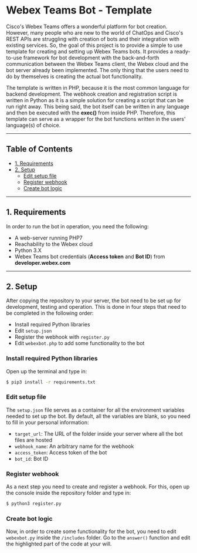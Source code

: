 # Webex Teams Bot - Template

Cisco's Webex Teams offers a wonderful platform for bot creation. However, 
many people who are new to the world of ChatOps and Cisco's REST APIs are
struggling with creation of bots and their integration with existing services.
So, the goal of this project is to provide a simple to use template for
creating and setting up Webex Teams bots. It provides a ready-to-use framework
for bot development with the back-and-forth communication between the Webex
Teams client, the Webex cloud and the bot server already been implemented.
The only thing that the users need to do by themselves is creating the actual
bot functionality. 

The template is written in PHP, because it is the most common language for
backend development. The webhook creation and registration script is written 
in Python as it is a simple solution for creating a script that can be run
right away. This being said, the bot itself can be written in any language 
and then be executed with the **exec()** from inside PHP. Therefore, this
template can serve as a wrapper for the bot functions written in the users'
language(s) of choice.

---
## Table of Contents
  * [1. Requirements](#1-requirements)
  * [2. Setup](#2-setup)
    + [Edit setup file](#edit-setup-file)
    + [Register webhook](#register-webhook)
    + [Create bot logic](#create-bot-logic)

---

## 1. Requirements

In order to run the bot in operation, you need the following:
- A web-server running PHP7
- Reachability to the Webex cloud
- Python 3.X
- Webex Teams bot credentials (**Access token** and **Bot ID**) from **developer.webex.com**

---

## 2. Setup

After copying the repository to your server, the bot need to be set up for development, testing and operation.
This is done in four steps that need to be completed in the following order:
- Install required Python libraries
- Edit `setup.json`
- Register the webhook with `register.py`
- Edit `webexbot.php` to add some functionality to the bot


### Install required Python libraries
Open up the terminal and type in:

```bash
$ pip3 install -r requirements.txt
```

### Edit setup file
The `setup.json` file serves as a container for all the environment variables needed to set up the bot.
By default, all the variables are blank, so you need to fill in your personal information:
- `target_url`: The URL of the folder inside your server where all the bot files are hosted
- `webhook_name`: An arbitrary name for the webhook
- `access_token`: Access token of the bot
- `bot_id`: Bot ID

### Register webhook
As a next step you need to create and register a webhook. For this, open up the console inside the repository folder
and type in:

```bash
$ python3 register.py
```

### Create bot logic
Now, in order to create some functionality for the bot, you need to edit `webexbot.py` inside the `/includes`
folder. Go to the `answer()` function and edit the highlighted part of the code at your will.
